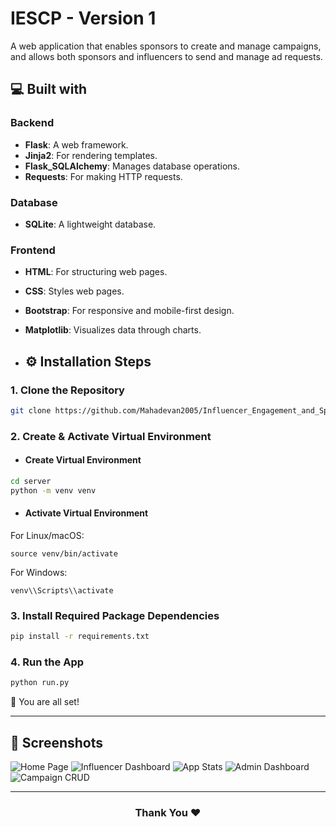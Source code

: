 # IESCP - Version 1
A web application that enables sponsors to create and manage campaigns, and allows both sponsors and influencers to send and manage ad requests.


## 💻 Built with

### Backend
- **Flask**: A web framework.
- **Jinja2**: For rendering templates.
- **Flask_SQLAlchemy**: Manages database operations.
- **Requests**: For making HTTP requests.

### Database
- **SQLite**: A lightweight database.

### Frontend
- **HTML**: For structuring web pages.
- **CSS**: Styles web pages.
- **Bootstrap**: For responsive and mobile-first design.
- **Matplotlib**: Visualizes data through charts.

- ## ⚙️ Installation Steps

### 1. Clone the Repository
```bash
git clone https://github.com/Mahadevan2005/Influencer_Engagement_and_Sponsorship_Coordination_Platform_Version_1.git
```

### 2. Create & Activate Virtual Environment
- #### Create Virtual Environment
  
```bash
cd server
python -m venv venv
```

- #### Activate Virtual Environment
For Linux/macOS:
```
source venv/bin/activate
```
For Windows:
```
venv\\Scripts\\activate
```

### 3. Install Required Package Dependencies
```bash
pip install -r requirements.txt
```

### 4. Run the App
```bash
python run.py
```
🌟 You are all set!
<hr>

## 📸 Screenshots
![Home Page](https://github.com/user-attachments/assets/89fc3dfc-155d-4818-8c1d-1423db627f07)
![Influencer Dashboard](https://github.com/user-attachments/assets/9b82acb0-4f8d-4640-86d8-4ff524b32510)
![App Stats](https://github.com/user-attachments/assets/615f0a6c-7088-4d94-aca8-2d8d915d143d)
![Admin Dashboard](https://github.com/user-attachments/assets/731eeece-2f9f-41d6-9773-57946cf7730e)
![Campaign CRUD](https://github.com/user-attachments/assets/8d8ce23d-ca86-4315-9a97-bfc29adfddc1)


<hr>
<h3 align="center">
Thank You ❤️
</h3>
